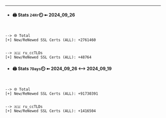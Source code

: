 

---
- #### 🖨️ **Stats** `24Hr`⏲️ ➼ 2024_09_26
```console


--> 🌐 Total
[+] New/ReNewed SSL Certs (ALL): +2761460


--> 🇷🇺 ru_ccTLDs
[+] New/ReNewed SSL Certs (ALL): +48764

```

- #### 🖨️ **Stats** `7Days`⏲️ ➼ 2024_09_26 <--> 2024_09_19
```console


--> 🌐 Total
[+] New/ReNewed SSL Certs (ALL): +91730391


--> 🇷🇺 ru_ccTLDs
[+] New/ReNewed SSL Certs (ALL): +1416504

```

